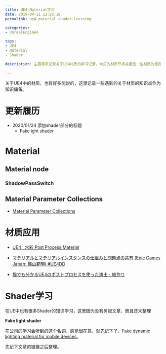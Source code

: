 ```yaml
---
title: UE4-Material学习
date: 2019-04-11 13:26:18
permalink: ue4-material-shader-learning

categories:
- UnrealEngine4

tags:
- UE4
- Material
- Shader

description: 主要用来记录关于UE4材质的学习记录，常见的材质节点或者是一些材质的使用，或者是更基础的材质知识。

---
```

关于UE4中的材质，也有好多能说的，这里记录一些遇到的关于材质的知识点作为知识储备。

<!--more-->
# 更新履历
- 2020/01/24 添加shader部分的标题
    - Fake ight shader



# Material

## Material node

### ShadowPassSwitch


## Material Parameter Collections
- [Material Parameter Collections](https://docs.unrealengine.com/en-US/Engine/Rendering/Materials/ParameterCollections)

# 材质应用

- [UE4 : 水彩 Post Process Material](https://aqu.hatenablog.com/entry/2018/07/09/000805)


- [マテリアルとマテリアルインスタンスの仕組みと問題点の共有 (Epic Games Japan: 篠山範明) #UE4DD](https://www.slideshare.net/EpicGamesJapan/epic-games-japan-ue4dd)

- [猫でも分かるUE4のポストプロセスを使った演出・絵作り](https://www.slideshare.net/EpicGamesJapan/ue4-108770894)


# Shader学习
在UE中也有很多Shader的知识学习，这里因为没有另起文章，而且还未整理

**Fake light shader**

在公司的学习会听到的这个名词，感觉很在意，就先记下了。[Fake dynamic lighting material for mobile devices.](https://forums.unrealengine.com/community/community-content-tools-and-tutorials/23031-fake-dynamic-lighting-material-for-mobile-devices)

先记下文章的链接之后整理。

